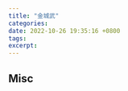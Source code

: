 ```yaml
---
title: "金城武"
categories: 
date: 2022-10-26 19:35:16 +0800
tags: 
excerpt: 
---
```













## Misc



